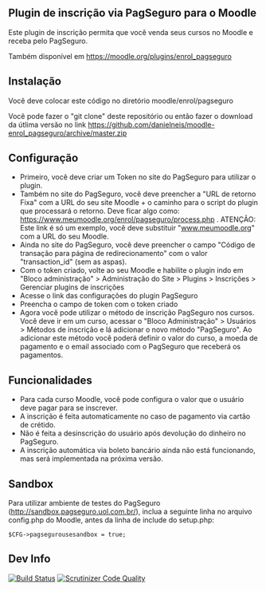 Plugin de inscrição via PagSeguro para o Moodle
-----------------------------------------------

Este plugin de inscrição permita que você venda seus cursos no Moodle e receba pelo PagSeguro.

Também disponível em https://moodle.org/plugins/enrol_pagseguro

Instalação
-------

Você deve colocar este código no diretório moodle/enrol/pagseguro

Você pode fazer o "git clone" deste repositório ou então fazer o download da útlima versão no link https://github.com/danielneis/moodle-enrol_pagseguro/archive/master.zip

Configuração
------------

* Primeiro, você deve criar um Token no site do PagSeguro para utilizar o plugin.
* Também no site do PagSeguro, você deve preencher a "URL de retorno Fixa" com a URL do seu site Moodle + o caminho para o script do plugin que processará o retorno. Deve ficar algo como: https://www.meumoodle.org/enrol/pagseguro/process.php . ATENÇÃO: Este link é só um exemplo, você deve substituir "www.meumoodle.org" com a URL do seu Moodle.
* Ainda no site do PagSeguro, você deve preencher o campo "Código de transação para página de redirecionamento" com o valor "transaction_id" (sem as aspas).
* Com o token criado, volte ao seu Moodle e habilite o plugin indo em "Bloco administração" > Administração do Site > Plugins > Inscrições > Gerenciar plugins de inscrições
* Acesse o link das configurações do plugin PagSeguro
* Preencha o campo de token com o token criado
* Agora você pode utilizar o método de inscrição PagSeguro nos cursos. Você deve ir em um curso, acessar o "Bloco Administração" > Usuários > Métodos de inscrição e lá adicionar o novo método "PagSeguro". Ao adicionar este método você poderá definir o valor do curso, a moeda de pagamento e o email associado com o PagSeguro que receberá os pagamentos.

Funcionalidades
---------------

* Para cada curso Moodle, você pode configura o valor que o usuário deve pagar para se inscrever.
* A inscrição é feita automaticamente no caso de pagamento via cartão de crétido.
* Não é feita a desinscrição do usuário após devolução do dinheiro no PagSeguro.
* A inscrição automática via boleto bancário ainda não está funcionando, mas será implementada na próxima versão.

Sandbox
-------

Para utilizar ambiente de testes do PagSeguro (http://sandbox.pagseguro.uol.com.br/), inclua a seguinte linha no arquivo config.php do Moodle, antes da linha de include do setup.php:

    $CFG->pagsegurousesandbox = true;
    

Dev Info
--------

[![Build Status](https://travis-ci.org/danielneis/moodle-enrol_pagseguro.svg?branch=update-3.0)](https://travis-ci.org/danielneis/moodle-enrol_pagseguro)
[![Scrutinizer Code Quality](https://scrutinizer-ci.com/g/danielneis/moodle-enrol_pagseguro/badges/quality-score.png?b=update-3.0)](https://scrutinizer-ci.com/g/danielneis/moodle-enrol_pagseguro/?branch=update-3.0)
